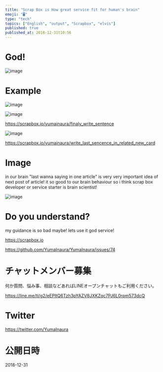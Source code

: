 ```yaml
---
title: "Scrap Box is How great service fit for human's brain"
emoji: "🖥"
type: "tech"
topics: ["English", "output", "Scrapbox", "elvis"]
published: true
published_at: 2018-12-31t10:56
---
```


# God!

![image](https://user-images.githubusercontent.com/13635059/50553426-d3b0bf80-0ce9-11e9-9e6a-deaa3b579714.png)

# Example

![image](https://user-images.githubusercontent.com/13635059/50553438-fd69e680-0ce9-11e9-9d05-60ab15e08f0c.png)

![image](https://user-images.githubusercontent.com/13635059/50553441-18d4f180-0cea-11e9-9318-05d3f008b9d5.png)

https://scrapbox.io/yumainaura/finaly_write_sentence

![image](https://user-images.githubusercontent.com/13635059/50553452-4457dc00-0cea-11e9-8703-4d496c06e2e8.png)

https://scrapbox.io/yumainaura/write_last_sencence_in_related_new_card

# Image

in our brain "last wanna saying in one article" is very very important idea of next post of article!
it so good to our brain behaviour 
so i think scrap box developer or service starter is brain scientist!

![image](https://user-images.githubusercontent.com/13635059/50553427-db706400-0ce9-11e9-8151-d42ae4899656.png)

# Do you understand?

my guidance is so bad maybe!
lets use it god service!

https://scrapbox.io


https://github.com/YumaInaura/YumaInaura/issues/74








<!-- Update From Qiita API -->

# チャットメンバー募集


何か質問、悩み事、相談などあればLINEオープンチャットもご利用ください。

https://line.me/ti/g2/eEPltQ6Tzh3pYAZV8JXKZqc7PJ6L0rpm573dcQ





# Twitter


https://twitter.com/YumaInaura


<!-- Update From Qiita API -->



# 公開日時

2018-12-31
